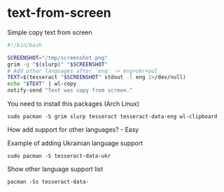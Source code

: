 # text-from-screen
Simple copy text from screen 

```bash
#!/bin/bash

SCREENSHOT="/tmp/screenshot.png"
grim -g "$(slurp)" "$SCREENSHOT"
# Add other languages after 'eng' -> eng+ukr+pol
TEXT=$(tesseract "$SCREENSHOT" stdout -l eng 2>/dev/null)
echo "$TEXT" | wl-copy
notify-send "Text was copy from screen."
```


You need to install this packages (Arch Linux)

```
sudo pacman -S grim slurp tesseract tesseract-data-eng wl-clipboard
```

How add support for other languages? - Easy

Example of adding Ukrainian language support
```
sudo pacman -S tesseract-data-ukr
```

Show other language support list

```
pacman -Ss tesseract-data-
```

